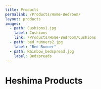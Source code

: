 ```yaml
---
title: Products
permalink: /Products/Home-Bedroom/
layout: products
images:
  - path: Cushions1.jpg
    label: Cushions
    link: /Products/Home-Bedroom/Cushions
  - path: bed_runners2.jpg
    label: "Bed Runner"
  - path: Rainbow_bedspread.jpg
    label: Bedspreads
---
```


# Heshima Products
